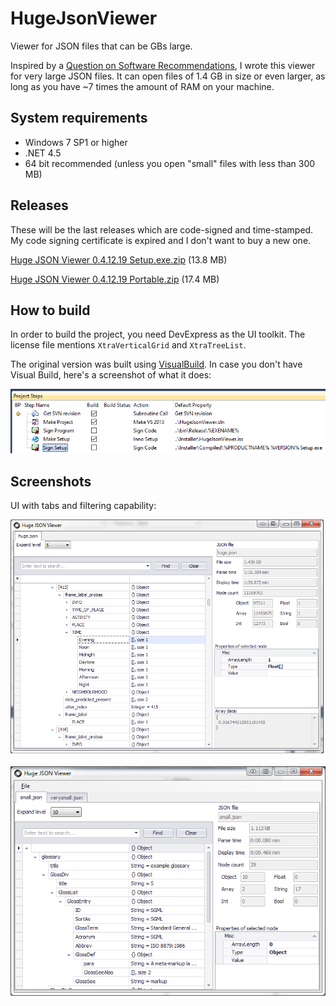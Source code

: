 # HugeJsonViewer
Viewer for JSON files that can be GBs large.

Inspired by a [Question on Software Recommendations](http://softwarerecs.stackexchange.com/questions/18839/json-viewer-for-windows), I wrote this viewer for very large JSON files. It can open files of 1.4 GB in size or even larger, as long as you have ~7 times the amount of RAM on your machine.

## System requirements
* Windows 7 SP1 or higher
* .NET 4.5
* 64 bit recommended (unless you open "small" files with less than 300 MB)

## Releases

These will be the last releases which are code-signed and time-stamped. My code signing certificate is expired and I don't want to buy a new one.

[Huge JSON Viewer 0.4.12.19 Setup.exe.zip](https://wellisolutions.de/downloads/Huge-JSON-Viewer-0.4.12.19-Setup.exe_.zip) (13.8 MB)

[Huge JSON Viewer 0.4.12.19 Portable.zip](https://wellisolutions.de/downloads/Huge-JSON-Viewer-0.4.12.19-Portable.zip) (17.4 MB)

## How to build

In order to build the project, you need DevExpress as the UI toolkit. The license file mentions `XtraVerticalGrid` and `XtraTreeList`.

The original version was built using [VisualBuild](https://www.kinook.com/VisBuildPro/). In case you don't have Visual Build, here's a screenshot of what it does:

![Build steps](./build-steps.png)

## Screenshots

UI with tabs and filtering capability:

![Screenshot of the app with a large JSON file](screenshot-largefile.png)

![Screenshot of the app with small JSON files](screenshot-smallfiles.png)
